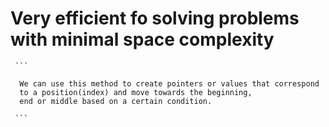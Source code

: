 # Very efficient fo solving problems with minimal space complexity
     ```
     
      We can use this method to create pointers or values that correspond
      to a position(index) and move towards the beginning,
      end or middle based on a certain condition.
      
     ```
